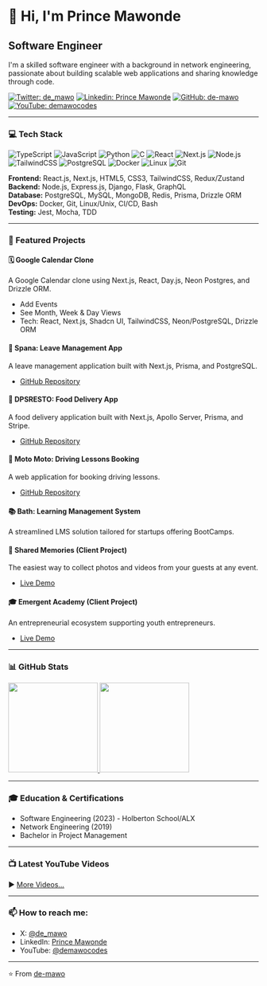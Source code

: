 # 👋 Hi, I'm Prince Mawonde

## Software Engineer 

I'm a skilled software engineer with a background in network engineering, passionate about building scalable web applications and sharing knowledge through code.

[![Twitter: de_mawo](https://img.shields.io/twitter/follow/de_mawo?style=social)](https://twitter.com/de_mawo)
[![Linkedin: Prince Mawonde](https://img.shields.io/badge/-Prince%20Mawonde-blue?style=flat-square&logo=Linkedin&logoColor=white&link=https://www.linkedin.com/in/prince-mawonde-98884a96/)](https://www.linkedin.com/in/prince-mawonde-98884a96/)
[![GitHub: de-mawo](https://img.shields.io/github/followers/de-mawo?label=follow&style=social)](https://github.com/de-mawo)
[![YouTube: demawocodes](https://img.shields.io/youtube/channel/subscribers/UCYourChannelID?style=social)](https://www.youtube.com/@demawocodes)

---

### 💻 Tech Stack

![TypeScript](https://img.shields.io/badge/-TypeScript-3178C6?style=flat-square&logo=typescript&logoColor=white)
![JavaScript](https://img.shields.io/badge/-JavaScript-F7DF1E?style=flat-square&logo=javascript&logoColor=black)
![Python](https://img.shields.io/badge/-Python-3776AB?style=flat-square&logo=python&logoColor=white)
![C](https://img.shields.io/badge/-C-A8B9CC?style=flat-square&logo=c&logoColor=black)
![React](https://img.shields.io/badge/-React-61DAFB?style=flat-square&logo=react&logoColor=black)
![Next.js](https://img.shields.io/badge/-Next.js-000000?style=flat-square&logo=next.js&logoColor=white)
![Node.js](https://img.shields.io/badge/-Node.js-339933?style=flat-square&logo=node.js&logoColor=white)
![TailwindCSS](https://img.shields.io/badge/-TailwindCSS-06B6D4?style=flat-square&logo=tailwindcss&logoColor=white)
![PostgreSQL](https://img.shields.io/badge/-PostgreSQL-4169E1?style=flat-square&logo=postgresql&logoColor=white)
![Docker](https://img.shields.io/badge/-Docker-2496ED?style=flat-square&logo=docker&logoColor=white)
![Linux](https://img.shields.io/badge/-Linux-FCC624?style=flat-square&logo=linux&logoColor=black)
![Git](https://img.shields.io/badge/-Git-F05032?style=flat-square&logo=git&logoColor=white)

**Frontend:** React.js, Next.js, HTML5, CSS3, TailwindCSS, Redux/Zustand  
**Backend:** Node.js, Express.js, Django, Flask, GraphQL  
**Database:** PostgreSQL, MySQL, MongoDB, Redis, Prisma, Drizzle ORM  
**DevOps:** Docker, Git, Linux/Unix, CI/CD, Bash  
**Testing:** Jest, Mocha, TDD  

---

### 🚀 Featured Projects

#### 🗓️ Google Calendar Clone
A Google Calendar clone using Next.js, React, Day.js, Neon Postgres, and Drizzle ORM.
- Add Events
- See Month, Week & Day Views
- Tech: React, Next.js, Shadcn UI, TailwindCSS, Neon/PostgreSQL, Drizzle ORM

#### 📝 Spana: Leave Management App
A leave management application built with Next.js, Prisma, and PostgreSQL.
- [GitHub Repository](https://github.com/de-mawo/spana-yt)

#### 🍔 DPSRESTO: Food Delivery App
A food delivery application built with Next.js, Apollo Server, Prisma, and Stripe.
- [GitHub Repository](https://github.com/de-mawo/dpsresto-yt)

#### 🚗 Moto Moto: Driving Lessons Booking
A web application for booking driving lessons.
- [GitHub Repository](https://github.com/de-mawo/motomoto-yt)

#### 📚 Bath: Learning Management System
A streamlined LMS solution tailored for startups offering BootCamps.

#### 📸 Shared Memories (Client Project)
The easiest way to collect photos and videos from your guests at any event.
- [Live Demo](https://www.sharedmemories.app/)

#### 🎓 Emergent Academy (Client Project)
An entrepreneurial ecosystem supporting youth entrepreneurs.
- [Live Demo](https://academy.dreamfactory.africa/)

---

### 📊 GitHub Stats

<a href="https://github.com/de-mawo">
  <img height="180em" src="https://github-readme-stats.vercel.app/api?username=de-mawo&show_icons=true&theme=dark&include_all_commits=true&count_private=true"/>
  <img height="180em" src="https://github-readme-stats.vercel.app/api/top-langs/?username=de-mawo&layout=compact&langs_count=7&theme=dark"/>
</a>

---

### 🎓 Education & Certifications
- Software Engineering (2023) - Holberton School/ALX
- Network Engineering (2019)
- Bachelor in Project Management

---

### 📺 Latest YouTube Videos
<!-- YOUTUBE:START -->
<!-- This section can be automatically updated with a GitHub Action -->
<!-- YOUTUBE:END -->

▶️ [More Videos...](https://www.youtube.com/@demawocodes)

---

### 📫 How to reach me:
- X: [@de_mawo](https://twitter.com/de_mawo)
- LinkedIn: [Prince Mawonde](https://www.linkedin.com/in/prince-mawonde-98884a96/)
- YouTube: [@demawocodes](https://www.youtube.com/@demawocodes)

---

⭐️ From [de-mawo](https://github.com/de-mawo)